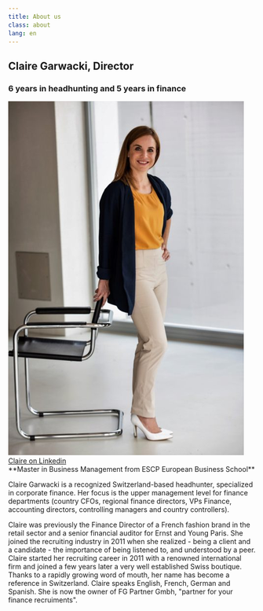 ```yaml
---
title: About us
class: about
lang: en
---
```


## Claire Garwacki, Director
### 6 years in headhunting and 5 years in finance

<img src="/assets/img/small/480_claire_debout.jpg" class="portrait_about"/>

<a target="_blank" href="https://ch.linkedin.com/in/claire-garwacki-a9029125">
Claire on Linkedin</a><br>
**Master in Business Management from ESCP European Business School**

Claire Garwacki is a recognized Switzerland-based headhunter, specialized in
corporate finance.
Her focus is the upper management level for finance departments (country CFOs, 
regional finance directors, VPs Finance, accounting directors, controlling managers 
and country controllers).

Claire was previously the Finance Director of a French fashion brand in the
retail sector and a senior financial auditor for Ernst and Young Paris.
She joined the recruiting industry in 2011 when she realized - being a
client and a candidate - the importance of being listened to, and
understood by a peer. Claire started her recruiting career in 2011 with a
renowned international firm and joined a few years later a very well
established Swiss boutique. Thanks to a rapidly growing word of mouth,
her name has become a reference in Switzerland.
Claire speaks English, French, German and Spanish.
She is now the owner of FG Partner Gmbh, "partner for your finance recruiments".
